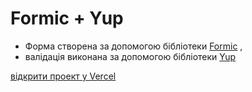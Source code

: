 # Formic + Yup

- Форма створена за допомогою бібліотеки [Formic](https://github.com/zakandrewking/formic) , 
- валідація виконана за допомогою бібліотеки [Yup](https://github.com/jquense/yup)

[відкрити проект у Vercel](https://lesson47-hw45-react-loginform-formik-yup.vercel.app/)
